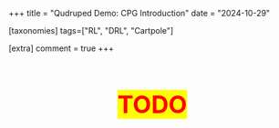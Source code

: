 +++
title = "Qudruped Demo: CPG Introduction"
date = "2024-10-29"

[taxonomies]
tags=["RL", "DRL", "Cartpole"]

[extra]
comment = true
+++



<div>
<center>
<span style="font-size:3em;color:red;background-color:yellow;">
<br/>
<b>TODO</b>
<br/>
</span>
</center>
</div>
